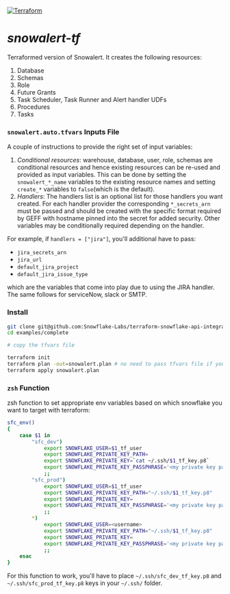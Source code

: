 [![Terraform](https://github.com/Snowflake-Labs/snowalert-tf/actions/workflows/terraform.yml/badge.svg?branch=main)](https://github.com/Snowflake-Labs/snowalert-tf/actions/workflows/terraform.yml)

# _snowalert-tf_

Terraformed version of Snowalert. It creates the following resources:

1. Database
2. Schemas
3. Role
4. Future Grants
5. Task Scheduler, Task Runner and Alert handler UDFs
6. Procedures
7. Tasks

### `snowalert.auto.tfvars` Inputs File

A couple of instructions to provide the right set of input variables:

1. _Conditional resources_: warehouse, database, user, role, schemas are conditional resources and hence existing resources can be re-used and provided as input variables. This can be done by setting the `snowalert_*_name` variables to the existing resource names and setting `create_*` variables to `false`(which is the default).
2. _Handlers_: The handlers list is an optional list for those handlers you want created. For each handler provider the corresponding `*_secrets_arn` must be passed and should be created with the specific format required by GEFF with hostname pinned into the secret for added security. Other variables may be conditionally required depending on the handler.

For example, if `handlers = ["jira"]`, you'll additional have to pass:

- `jira_secrets_arn`
- `jira_url`
- `default_jira_project`
- `default_jira_issue_type`

which are the variables that come into play due to using the JIRA handler. The same follows for serviceNow, slack or SMTP.

### Install

```bash
git clone git@github.com:Snowflake-Labs/terraform-snowflake-api-integration-with-geff.git
cd examples/complete

# copy the tfvars file

terraform init
terraform plan -out=snowalert.plan # no need to pass tfvars file if you have an snowalert.auto.tfvars file
terraform apply snowalert.plan
```



### `zsh` Function

zsh function to set appropriate env variables based on which snowflake you want to target with terraform:

```bash
sfc_env()
{
    case $1 in
        "sfc_dev")
            export SNOWFLAKE_USER=$1_tf_user
            export SNOWFLAKE_PRIVATE_KEY_PATH=
            export SNOWFLAKE_PRIVATE_KEY=`cat ~/.ssh/$1_tf_key.p8`
            export SNOWFLAKE_PRIVATE_KEY_PASSPHRASE='<my private key passphrase>'
            ;;
        "sfc_prod")
            export SNOWFLAKE_USER=$1_tf_user
            export SNOWFLAKE_PRIVATE_KEY_PATH="~/.ssh/$1_tf_key.p8"
            export SNOWFLAKE_PRIVATE_KEY=
            export SNOWFLAKE_PRIVATE_KEY_PASSPHRASE='<my private key passphrase>'
            ;;
        *)
            export SNOWFLAKE_USER=<username>
            export SNOWFLAKE_PRIVATE_KEY_PATH="~/.ssh/$1_tf_key.p8"
            export SNOWFLAKE_PRIVATE_KEY=
            export SNOWFLAKE_PRIVATE_KEY_PASSPHRASE='<my private key passphrase>'
            ;;
    esac
}
```

For this function to work, you'll have to place `~/.ssh/sfc_dev_tf_key.p8` and `~/.ssh/sfc_prod_tf_key.p8` keys in your `~/.ssh/` folder.

